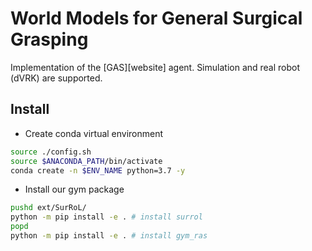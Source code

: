# World Models for General Surgical Grasping

Implementation of the [GAS][website] agent.
Simulation and real robot (dVRK) are supported.

## Install

- Create conda virtual environment
```sh
source ./config.sh
source $ANACONDA_PATH/bin/activate 
conda create -n $ENV_NAME python=3.7 -y
```

- Install our gym package 
```sh
pushd ext/SurRoL/
python -m pip install -e . # install surrol
popd
python -m pip install -e . # install gym_ras
```



